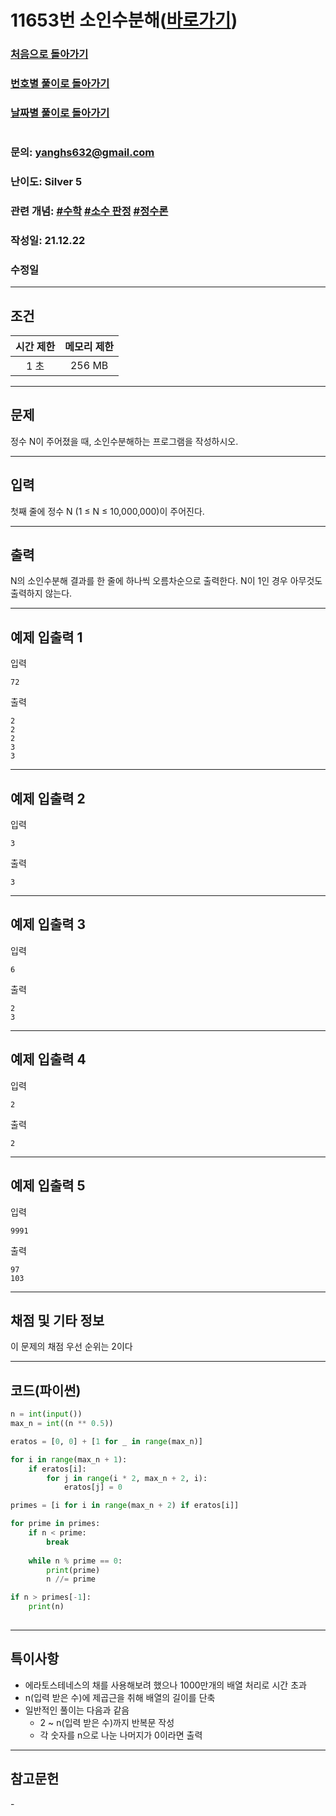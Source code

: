 # 11653번 소인수분해([바로가기](https://www.acmicpc.net/problem/11653))

### [처음으로 돌아가기](/README.md)
### [번호별 풀이로 돌아가기](README.md)
### [날짜별 풀이로 돌아가기](/Sort%20by%20date.md)
#
### 문의: yanghs632@gmail.com
### 난이도: Silver 5
### 관련 개념: [#수학](https://www.acmicpc.net/problemset?sort=ac_desc&algo=124) [#소수 판정](https://www.acmicpc.net/problemset?sort=ac_desc&algo=9) [#정수론](https://www.acmicpc.net/problemset?sort=ac_desc&algo=95)
### 작성일: 21.12.22
### 수정일

---
## 조건
시간 제한|메모리 제한
:---:|:---:
1 초|256 MB

---
## 문제
정수 N이 주어졌을 때, 소인수분해하는 프로그램을 작성하시오.

---
## 입력
첫째 줄에 정수 N (1 ≤ N ≤ 10,000,000)이 주어진다.

---
## 출력
N의 소인수분해 결과를 한 줄에 하나씩 오름차순으로 출력한다. N이 1인 경우 아무것도 출력하지 않는다.

---
## 예제 입출력 1
입력
```
72
```

출력
```
2
2
2
3
3
```

---
## 예제 입출력 2
입력
```
3
```

출력
```
3
```

---
## 예제 입출력 3
입력
```
6
```

출력
```
2
3
```

---
## 예제 입출력 4
입력
```
2
```

출력
```
2
```

---
## 예제 입출력 5
입력
```
9991
```

출력
```
97
103
```
---
## 채점 및 기타 정보
이 문제의 채점 우선 순위는 2이다

---
## 코드(파이썬)
```python
n = int(input())
max_n = int((n ** 0.5))

eratos = [0, 0] + [1 for _ in range(max_n)]

for i in range(max_n + 1):
    if eratos[i]:
        for j in range(i * 2, max_n + 2, i):
            eratos[j] = 0

primes = [i for i in range(max_n + 2) if eratos[i]]

for prime in primes:
    if n < prime:
        break
    
    while n % prime == 0:
        print(prime)
        n //= prime

if n > primes[-1]:
    print(n)
        
```

---
## 특이사항
- 에라토스테네스의 채를 사용해보려 했으나 1000만개의 배열 처리로 시간 초과
- n(입력 받은 수)에 제곱근을 취해 배열의 길이를 단축
- 일반적인 풀이는 다음과 같음
  - 2 ~ n(입력 받은 수)까지 반복문 작성
  - 각 숫자를 n으로 나눈 나머지가 0이라면 출력

---
## 참고문헌
\-